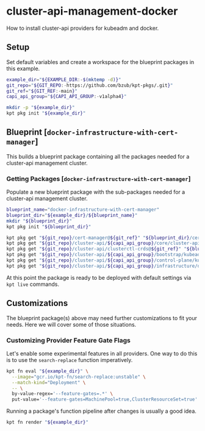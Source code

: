 # cluster-api-management-docker

How to install cluster-api providers for kubeadm and docker.

## Setup

Set default variables and create a workspace for the blueprint packages in this example.

<!-- @initializeWorkspace @test -->
```sh
example_dir="${EXAMPLE_DIR:-$(mktemp -d)}"
git_repo="${GIT_REPO:-https://github.com/bzub/kpt-pkgs/.git}"
git_ref="${GIT_REF:-main}"
capi_api_group="${CAPI_API_GROUP:-v1alpha4}"

mkdir -p "${example_dir}"
kpt pkg init "${example_dir}"
```

## Blueprint [`docker-infrastructure-with-cert-manager`]

This builds a blueprint package containing all the packages needed for a cluster-api management cluster.

### Getting Packages [`docker-infrastructure-with-cert-manager`]

Populate a new blueprint package with the sub-packages needed for a cluster-api management cluster.

<!-- @gettingPackages @test -->
```sh
blueprint_name="docker-infrastructure-with-cert-manager"
blueprint_dir="${example_dir}/${blueprint_name}"
mkdir "${blueprint_dir}"
kpt pkg init "${blueprint_dir}"

kpt pkg get "${git_repo}/cert-manager@${git_ref}" "${blueprint_dir}/cert-manager"
kpt pkg get "${git_repo}/cluster-api/${capi_api_group}/core/cluster-api@${git_ref}" "${blueprint_dir}/cluster-api-core"
kpt pkg get "${git_repo}/cluster-api/clusterctl-crds@${git_ref}" "${blueprint_dir}/clusterctl-crds"
kpt pkg get "${git_repo}/cluster-api/${capi_api_group}/bootstrap/kubeadm@${git_ref}" "${blueprint_dir}/bootstrap-kubeadm"
kpt pkg get "${git_repo}/cluster-api/${capi_api_group}/control-plane/kubeadm@${git_ref}" "${blueprint_dir}/control-plane-kubeadm"
kpt pkg get "${git_repo}/cluster-api/${capi_api_group}/infrastructure/docker@${git_ref}" "${blueprint_dir}/infrastructure-docker"
```

At this point the package is ready to be deployed with default settings via `kpt live` commands.

## Customizations

The blueprint package(s) above may need further customizations to fit your needs.
Here we will cover some of those situations.

### Customizing Provider Feature Gate Flags

Let's enable some experimental features in all providers.
One way to do this is to use the `search-replace` function imperatively.

<!-- @enableFeatureGates @test -->
```sh
kpt fn eval "${example_dir}" \
  --image="gcr.io/kpt-fn/search-replace:unstable" \
  --match-kind="Deployment" \
  -- \
  by-value-regex='--feature-gates=.*' \
  put-value='--feature-gates=MachinePool=true,ClusterResourceSet=true'
```

Running a package's function pipeline after changes is usually a good idea.

<!-- @render @test -->
```sh
kpt fn render "${example_dir}"
```
